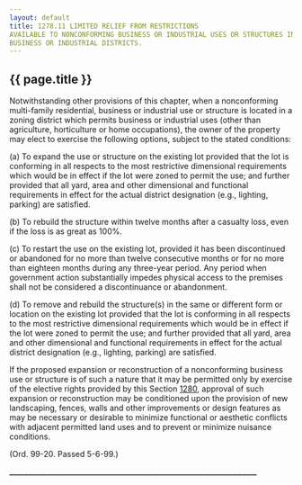 ```yaml
---
layout: default 
title: 1278.11 LIMITED RELIEF FROM RESTRICTIONS
AVAILABLE TO NONCONFORMING BUSINESS OR INDUSTRIAL USES OR STRUCTURES IN
BUSINESS OR INDUSTRIAL DISTRICTS.
---
```


{{ page.title }}
----------------

Notwithstanding other provisions of this chapter, when a nonconforming
multi-family residential, business or industrial use or structure is
located in a zoning district which permits business or industrial uses
(other than agriculture, horticulture or home occupations), the owner of
the property may elect to exercise the following options, subject to the
stated conditions:

​(a) To expand the use or structure on the existing lot provided that
the lot is conforming in all respects to the most restrictive
dimensional requirements which would be in effect if the lot were zoned
to permit the use; and further provided that all yard, area and other
dimensional and functional requirements in effect for the actual
district designation (e.g., lighting, parking) are satisfied.

​(b) To rebuild the structure within twelve months after a casualty
loss, even if the loss is as great as 100%.

​(c) To restart the use on the existing lot, provided it has been
discontinued or abandoned for no more than twelve consecutive months or
for no more than eighteen months during any three-year period. Any
period when government action substantially impedes physical access to
the premises shall not be considered a discontinuance or abandonment.

​(d) To remove and rebuild the structure(s) in the same or different
form or location on the existing lot provided that the lot is conforming
in all respects to the most restrictive dimensional requirements which
would be in effect if the lot were zoned to permit the use; and further
provided that all yard, area and other dimensional and functional
requirements in effect for the actual district designation (e.g.,
lighting, parking) are satisfied.

If the proposed expansion or reconstruction of a nonconforming business
use or structure is of such a nature that it may be permitted only by
exercise of the elective rights provided by this Section
[1280](54e5c471.html), approval of such expansion or reconstruction may
be conditioned upon the provision of new landscaping, fences, walls and
other improvements or design features as may be necessary or desirable
to minimize functional or aesthetic conflicts with adjacent permitted
land uses and to prevent or minimize nuisance conditions.

(Ord. 99-20. Passed 5-6-99.)

**\_\_\_\_\_\_\_\_\_\_\_\_\_\_\_\_\_\_\_\_\_\_\_\_\_\_\_\_\_\_\_\_\_\_\_\_\_\_\_\_\_\_\_\_\_\_\_\_\_\_\_\_\_\_\_\_\_\_\_\_\_\_\_\_\_\_**
